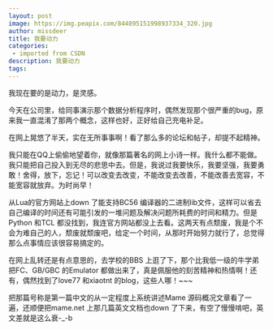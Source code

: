 ```yaml
---
layout: post
image: https://img.peapix.com/844895151998937334_320.jpg
author: missdeer
title: 我要动力
categories: 
 - imported from CSDN
description: 我要动力
tags: 
---
```


我现在要的是动力，是灵感。

今天在公司里，给同事演示那个数据分析程序时，偶然发现那个很严重的bug，原来我一直混淆了那两个概念，这样也好，正好给自己充电补足。

在网上晃悠了半天，实在无所事事啊！看了那么多的论坛和帖子，却提不起精神。

我只能在QQ上偷偷地望着你，就像那篇著名的网上小诗一样。我什么都不能做。我只能把自己投入到无尽的悲思中去。但是，我说过我要快乐，我要坚强，我要勇敢！舍得，放下，忘记！可以改变去改变，不能改变去改善，不能改善去宽容，不能宽容就放弃。为时尚早！

从Lua的官方网站上down 了能支持BC56 编译器的二进制lib文件，这样可以省去自己编译的时间还有可能引发的一堆问题及解决问题所耗费的时间和精力。但是Python 和TCL 都没找到，我连官方网站都没上去看。这两天有点颓废，我是个不会为难自己的人，颓废就颓废吧，给定一个时间，从那时开始努力就行了，总觉得那么点事情应该很容易搞定的。

在网上乱转还是有点意思的，去学校的BBS 上逛了下，那个比我低一级的牛学弟把FC、GB/GBC 的Emulator 都做出来了，真是佩服他的刻苦精神和热情啊！还有，偶然找到了love77 和xiaotnt 的blog，这些人哪！~~~

把那篇号称是第一篇中文的从一定程度上系统讲述Mame 源码概况文章看了一遍，还顺便把mame.net 上那几篇英文文档也down 了下来，有空了慢慢啃吧，英文差就是这么衰-\_-b
